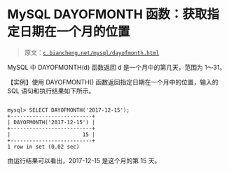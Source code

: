 # MySQL DAYOFMONTH 函数：获取指定日期在一个月的位置

> 原文：[`c.biancheng.net/mysql/dayofmonth.html`](http://c.biancheng.net/mysql/dayofmonth.html)

MySQL 中 DAYOFMONTH(d) 函数返回 d 是一个月中的第几天，范围为 1～31。

【实例】使用 DAYOFMONTH() 函数返回指定日期在一个月中的位置，输入的 SQL 语句和执行结果如下所示。

```

mysql> SELECT DAYOFMONTH('2017-12-15');
+--------------------------+
| DAYOFMONTH('2017-12-15') |
+--------------------------+
|                       15 |
+--------------------------+
1 row in set (0.02 sec)
```

由运行结果可以看出，2017-12-15 是这个月的第 15 天。